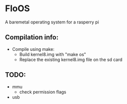 # FloOS

A baremetal operating system for a rasperry pi


## Compilation info:
- Compile using make:
    - Build kernel8.img with "make os"
    - Replace the existing kernel8.img file on the sd card

## TODO:
- mmu
    - check permission flags
- usb